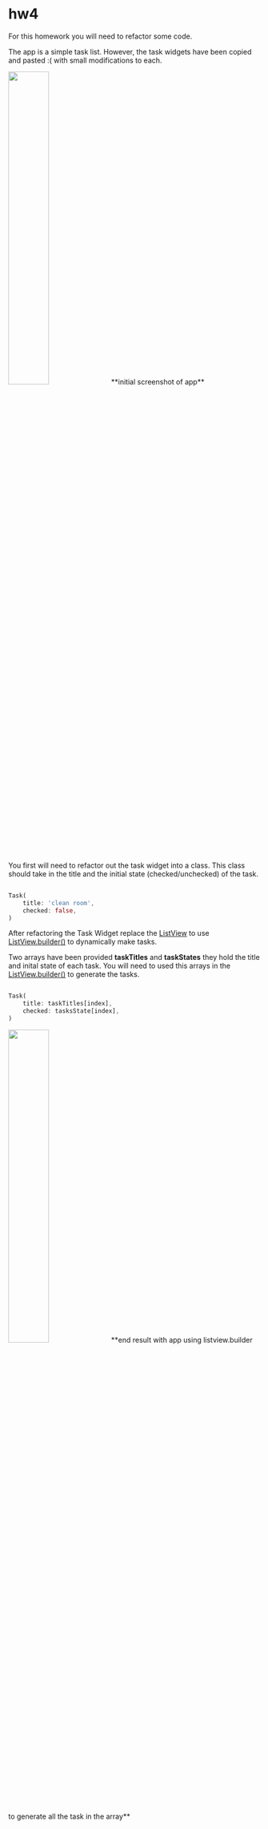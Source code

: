 # hw4

For this homework you will need to refactor some code.

The app is a simple task list. However, the task widgets have been copied and pasted :( with small modifications to each.


<img src="https://github.com/bry02g/hw4/blob/master/screenshots/intial_app.png" width="40%">
**initial screenshot of app**

You first will need to refactor out the task widget into a class. This class should take in the title and the initial state (checked/unchecked) of the task. 

```dart

Task(
    title: 'clean room',
    checked: false,
)

```


After refactoring the Task Widget replace the [ListView](https://api.flutter.dev/flutter/widgets/ListView-class.html) to use [ListView.builder()](https://flutter.dev/docs/cookbook/lists/long-lists) to dynamically make tasks.

Two arrays have been provided **taskTitles** and **taskStates** they  hold the title and inital state of each task.
You will need to used this arrays in the [ListView.builder()](https://flutter.dev/docs/cookbook/lists/long-lists) to generate the tasks.

```dart

Task(
    title: taskTitles[index],
    checked: tasksState[index],
)

```


<img src="https://github.com/bry02g/hw4/blob/master/screenshots/final_result.png" width="40%">
**end result with app using listview.builder to generate all the task in the array**